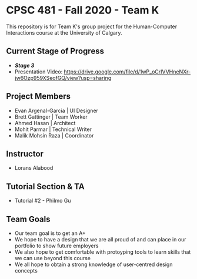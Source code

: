 # CPSC 481 - Fall 2020 - Team K
This repository is for Team K's group project for the Human-Computer Interactions course at the University of Calgary.

## Current Stage of Progress
* ___Stage 3___
* Presentation Video: https://drive.google.com/file/d/1wP_oCrIVVHneNXr-jw6Ozp959XSeofGQ/view?usp=sharing

## Project Members
* Evan Argenal-Garcia | UI Designer
* Brett Gattinger | Team Worker
* Ahmed Hasan | Architect 
* Mohit Parmar | Technical Writer
* Malik Mohsin Raza | Coordinator

## Instructor
* Lorans Alabood 

## Tutorial Section & TA
* Tutorial #2 - Philmo Gu

## Team Goals
- Our team goal is to get an A+
- We hope to have a design that we are all proud of and can place in our portfolio to show future employers
- We also hope to get comfortable with protoyping tools to learn skills that we can use beyond this course
- We all hope to obtain a strong knowledge of user-centred design concepts
